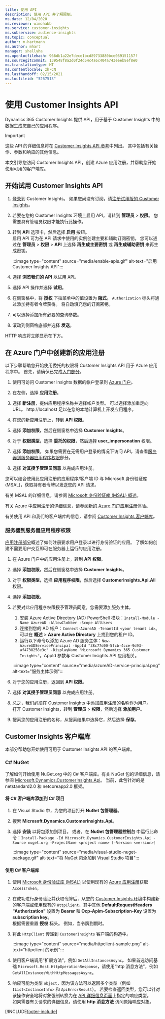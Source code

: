 ```yaml
---
title: 使用 API
description: 使用 API 并了解限制。
ms.date: 12/04/2020
ms.reviewer: wimohabb
ms.service: customer-insights
ms.subservice: audience-insights
ms.topic: conceptual
author: m-hartmann
ms.author: mhart
manager: shellyha
ms.openlocfilehash: 966db1a22e7dece1bcd89733880bce059151157f
ms.sourcegitcommit: 139548f8a2d0f24d54c4a6c404a743eeeb8ef8e0
ms.translationtype: HT
ms.contentlocale: zh-CN
ms.lasthandoff: 02/15/2021
ms.locfileid: "5267513"
---
```

# <a name="work-with-customer-insights-apis"></a>使用 Customer Insights API

Dynamics 365 Customer Insights 提供 API，用于基于 Customer Insights 中的数据生成您自己的应用程序。

> [!IMPORTANT]
> 这些 API 的详细信息将在 [Customer Insights API 参考](https://developer.ci.ai.dynamics.com/api-details#api=CustomerInsights)中列出。 其中包括有关操作、参数和响应的其他信息。

本文引导您访问 Customer Insights API，创建 Azure 应用注册，并帮助您开始使用可用的客户端库。

## <a name="get-started-trying-the-customer-insights-apis"></a>开始试用 Customer Insights API

1. [登录](https://home.ci.ai.dynamics.com)到 Customer Insights。 如果您尚没有订阅，请[注册试用版的 Customer Insights](https://aka.ms/tryci)。

1. 若要在您的 Customer Insights 环境上启用 API，请转到 **管理员** > **权限**。 您需要具有管理员权限才能执行此操作。

1. 转到 **API** 选项卡，然后选择 **启用** 按钮。    
   启用 API 可为在 API 请求中使用的实例创建主要和辅助订阅密钥。 您可以通过在 **管理员** > **权限** > **API** 上选择 **再生成主要密钥** 或 **再生成辅助密钥** 来再生成密钥。

   :::image type="content" source="media/enable-apis.gif" alt-text="启用 Customer Insights API":::

1. 选择 **浏览我们的 API** 以试用 API。

1. 选择 API 操作并选择 **试用**。

1. 在侧窗格中，将 **授权** 下拉菜单中的值设置为 **隐式**。 `Authorization` 标头将通过添加持有者令牌获得。 将自动填充您的订阅密钥。
  
1. 可以选择添加所有必要的查询参数。

1. 滚动到侧窗格底部并选择 **发送**。

HTTP 响应将立即显示在下方。

## <a name="create-a-new-app-registration-in-the-azure-portal"></a>在 Azure 门户中创建新的应用注册

以下步骤帮助您开始使用委托的权限将 Customer Insights API 用于 Azure 应用程序中。 首先，请确保已完成[入门部分](#get-started-trying-the-customer-insights-apis)。

1. 使用可访问 Customer Insights 数据的帐户登录到 [Azure 门户](https://portal.azure.com)。

1. 在左侧，选择 **应用注册**。

1. 选择 **新注册**，提供应用程序名称并选择帐户类型。
   可以选择添加重定向 URL。 http://localhost 足以在您的本地计算机上开发应用程序。

1. 在您的新应用注册上，转到 **API 权限**。

1. 选择 **添加权限**，然后在侧窗格中选择 **Customer Insights**。

1. 对于 **权限类型**，选择 **委托的权限**，然后选择 **user_impersonation** 权限。

1. 选择 **添加权限**。 如果您需要在无需用户登录的情况下访问 API，请查看[服务器到服务器应用程序权限](#server-to-server-application-permissions)部分。

1. 选择 **对其授予管理员同意** 以完成应用注册。

您可以结合使用此应用注册的应用程序/客户端 ID 与 Microsoft 身份验证库 (MSAL)，获取持有者令牌以发送您的 API 请求。

有关 MSAL 的详细信息，请参阅 [Microsoft 身份验证库 (MSAL) 概述](https://docs.microsoft.com/azure/active-directory/develop/msal-overview)。

有关 Azure 中应用注册的详细信息，请参阅[新的 Azure 门户应用注册体验](https://docs.microsoft.com/azure/active-directory/develop/app-registration-portal-training-guide)。

有关使用 API 和我们的客户端库的信息，请参阅 [Customer Insights 客户端库](#customer-insights-client-libraries)。

### <a name="server-to-server-application-permissions"></a>服务器到服务器应用程序权限

[应用注册部分](#create-a-new-app-registration-in-the-azure-portal)概述了如何注册要求用户登录以进行身份验证的应用。 了解如何创建不需要用户交互即可在服务器上运行的应用注册。

1. 在 Azure 门户中的应用注册上，转到 **API 权限**。

1. 选择 **添加权限**，然后在侧窗格中选择 **Customer Insights**。

1. 对于 **权限类型**，选择 **应用程序权限**，然后选择 **CustomerInsights.Api.All** 权限。

1. 选择 **添加权限**。

1. 若要对此应用程序权限授予管理员同意，您需要添加服务主体。

   1. 安装 Azure Active Directory (AD) PowerShell 模块：`Install-Module -Name AzureAD -AllowClobber -Scope AllUsers`
   1. 连接到您的 AD 帐户：`Connect-AzureAD -TenantId <your tenant id>`。 可以在 **概述** > **Azure Active Directory** 上找到您的租户 ID。
   1. 运行以下命令以添加 Azure AD 服务主体：`New-AzureADServicePrincipal -AppId "38c77d00-5fcb-4cce-9d93-af4738258e3c" -DisplayName "Microsoft Dynamics 365 Customer Insights"`。AppId 参数与 Customer Insights API 应用相关。

   :::image type="content" source="media/azureAD-service-principal.png" alt-text="服务主体示例":::

1. 对于您的应用注册，返回到 **API 权限**。

1. 选择 **对其授予管理员同意** 以完成应用注册。

1. 总之，我们必须在 Customer Insights 中添加应用注册的名称作为用户。    
   打开 Customer Insights，转到 **管理员** > **权限**，然后选择 **添加用户**。

1. 搜索您的应用注册的名称，从搜索结果中选择它，然后选择 **保存**。

## <a name="customer-insights-client-libraries"></a>Customer Insights 客户端库

本部分帮助您开始使用可用于 Customer Insights API 的客户端库。

### <a name="c-nuget"></a>C# NuGet

了解如何开始使用 NuGet.org 中的 C# 客户端库。有关 NuGet 包的详细信息，请参阅 [Microsoft.Dynamics.CustomerInsights.Api](https://www.nuget.org/packages/Microsoft.Dynamics.CustomerInsights.Api/)。 当前，此包针对的是 netstandard2.0 和 netcoreapp2.0 框架。

#### <a name="add-the-c-client-library-to-a-c-project"></a>将 C# 客户端库添加到 C# 项目

1. 在 Visual Studio 中，为您的项目打开 **NuGet 包管理器**。

1. 搜索 **Microsoft.Dynamics.CustomerInsights.Api**。

1. 选择 **安装** 以将包添加到项目。
   或者，在 **NuGet 包管理器控制台** 中运行此命令：`Install-Package -Id Microsoft.Dynamics.CustomerInsights.Api -Source nuget.org -ProjectName <project name> [-Version <version>]`

   :::image type="content" source="media/visual-studio-nuget-package.gif" alt-text="将 NuGet 包添加到 Visual Studio 项目":::

#### <a name="use-the-c-client-library"></a>使用 C# 客户端库

1. 使用 [Microsoft 身份验证库 (MSAL)](https://docs.microsoft.com/azure/active-directory/develop/msal-overview) 以使用现有的 [Azure 应用注册](#create-a-new-app-registration-in-the-azure-portal)获取 `AccessToken`。

1. 在成功进行身份验证并获取令牌后，从您的 [Customer Insights 环境](#get-started-trying-the-customer-insights-apis)中构建新的客户端或使用现有的 `HttpClient`，其中其他 **DefaultRequestHeaders "Authorization"** 设置为 **Bearer <access token>** 和 **Ocp-Apim-Subscription-Key** 设置为 **subscription key**。    
   根据需要重置 **授权** 标头。 例如，当令牌到期时。

1. 将此 `HttpClient` 传递到 `CustomerInsights` 客户端的构造中。

   :::image type="content" source="media/httpclient-sample.png" alt-text="httpclient 的示例":::

1. 使用客户端调用“扩展方法”，例如 `GetAllInstancesAsync`。 如果首选访问基础 `Microsoft.Rest.HttpOperationResponse`，请使用“http 消息方法”，例如 `GetAllInstancesWithHttpMessagesAsync`。

1. 响应可能为类型 `object`，因为该方法可以返回多个类型（例如 `IList<InstanceInfo>` 和 `ApiErrorResult`）。 若要检查返回类型，您可以针对该操作安全地将对象强制转换为在 [API 详细信息页面](https://developer.ci.ai.dynamics.com/api-details#api=CustomerInsights)上指定的响应类型。    
   如果需要有关请求的详细信息，请使用 **http 消息方法** 访问原始响应对象。


[!INCLUDE[footer-include](../includes/footer-banner.md)]